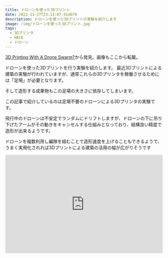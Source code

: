 ```yaml
---
title: ドローンを使った3Dプリント
date: 2022-11-27T23:13:07.914079
description: ドローンを使った3Dプリントの実験を紹介します
image: /img/ドローンを使った3Dプリント.jpg
tags:
  - 3Dプリンタ
  - HACK
  - ドローン
---
```

[3D Printing With A Drone Swarm?](https://hackaday.com/2022/10/18/3d-printing-with-a-drone-swarm/)から発見。画像もここから転載。

ドローンを使った3Dプリントを行う実験を紹介します。
最近3Dプリントによる建築の実験が行われていますが、通常これらの3Dプリンタを稼働させるためには「足場」が必要となります。

そして造形する成果物もこの足場の大きさに依存してしまいます。

この記事で紹介しているのは足場不要のドローンによる3Dプリンタの実験です。

飛行中のドローンは不安定でランダムにドリフトしますが、ドローンの下に吊り下げたアームがその動きをキャンセルする仕組みとなっており、結構良い精度で造形が出来るようです。

ドローンを複数利用し編隊を組むことで造形速度を上げることもできるようで、うまく実用化されれば3Dプリントによる建築の活用の幅が広がりそうです

<iframe width="100%" height="315" src="https://www.youtube.com/embed/pDKNEO0gDuE" title="YouTube video player" frameborder="0" allow="accelerometer; autoplay; clipboard-write; encrypted-media; gyroscope; picture-in-picture" allowfullscreen></iframe>

